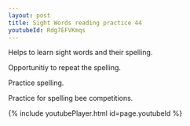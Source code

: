 ```yaml
---
layout: post
title: Sight Words reading practice 44
youtubeId: Rdg7EFVKmqs
---
```

 
 
Helps to learn sight words and their spelling.

Opportunitiy to repeat the spelling. 

Practice spelling. 
 
Practice for spelling bee competitions. 
 
{% include youtubePlayer.html id=page.youtubeId %}
 
 
